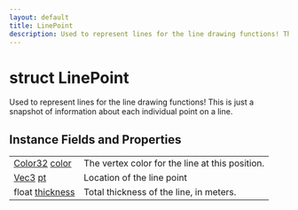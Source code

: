 ```yaml
---
layout: default
title: LinePoint
description: Used to represent lines for the line drawing functions! This is just a snapshot of information about each individual point on a line.
---
```

# struct LinePoint

Used to represent lines for the line drawing functions! This is just a snapshot of
information about each individual point on a line.


## Instance Fields and Properties

|  |  |
|--|--|
|[Color32]({{site.url}}/Pages/Reference/Color32.html) [color]({{site.url}}/Pages/Reference/LinePoint/color.html)|The vertex color for the line at this position.|
|[Vec3]({{site.url}}/Pages/Reference/Vec3.html) [pt]({{site.url}}/Pages/Reference/LinePoint/pt.html)|Location of the line point|
|float [thickness]({{site.url}}/Pages/Reference/LinePoint/thickness.html)|Total thickness of the line, in meters.|




